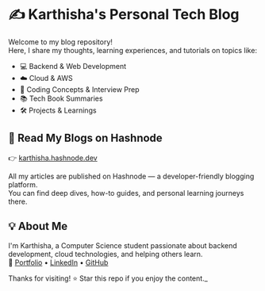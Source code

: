 # ✍️ Karthisha's Personal Tech Blog

Welcome to my blog repository!  
Here, I share my thoughts, learning experiences, and tutorials on topics like:

- 💻 Backend & Web Development  
- ☁️ Cloud & AWS  
- 🧠 Coding Concepts & Interview Prep  
- 📚 Tech Book Summaries  
- 🛠️ Projects & Learnings  



## 📰 Read My Blogs on Hashnode

👉 [karthisha.hashnode.dev](https://karthisha.hashnode.dev)

All my articles are published on Hashnode — a developer-friendly blogging platform.  
You can find deep dives, how-to guides, and personal learning journeys there.


## 💡 About Me

I'm Karthisha, a Computer Science student passionate about backend development, cloud technologies, and helping others learn.  
🔗 [Portfolio](https://karthisha25.github.io/karthisha.github.io/) • [LinkedIn](https://www.linkedin.com/in/karthishaveeramachaneni/) • [GitHub](https://github.com/Karthisha25)


Thanks for visiting! ⭐ Star this repo if you enjoy the content._

